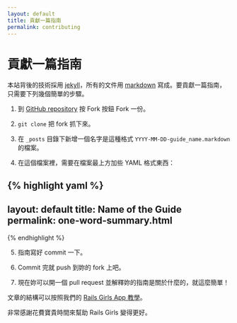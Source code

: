 ```yaml
---
layout: default
title: 貢獻一篇指南
permalink: contributing
---
```


# 貢獻一篇指南

本站背後的技術採用 [jekyll](https://github.com/mojombo/jekyll)，所有的文件用 [markdown](http://markdown.tw/) 寫成。要貢獻一篇指南，只需要下列幾個簡單的步驟。

1. 到 [GitHub repository](https://github.com/railsgirls/railsgirls.github.com) 按 Fork 按鈕 Fork 一份。

2. `git clone` 把 fork 抓下來。

3. 在 `_posts` 目錄下新增一個名字是這種格式 `YYYY-MM-DD-guide_name.markdown` 的檔案。

4. 在這個檔案裡，需要在檔案最上方加些 YAML 格式東西：

{% highlight yaml %}
---
layout: default
title: Name of the Guide
permalink: one-word-summary.html
---
{% endhighlight %}

5. 指南寫好 commit 一下。

6. Commit 完就 push 到妳的 fork 上吧。

7. 現在妳可以開一個 pull request 並解釋妳的指南是關於什麼的，就這麼簡單！

文章的結構可以按照我們的 [Rails Girls App 教學](https://github.com/railsgirls/railsgirls.github.com/blob/master/_posts/2012-04-18-app.markdown)。

非常感謝花費寶貴時間來幫助 Rails Girls 變得更好。
